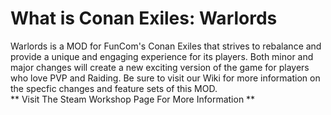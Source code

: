 # What is Conan Exiles: Warlords
Warlords is a MOD for FunCom's Conan Exiles that strives to rebalance and provide a unique and engaging experience for its players.  Both minor and major changes will create a new exciting version of the game for players who love PVP and Raiding.  Be sure to visit our Wiki for more information on the specfic changes and feature sets of this MOD.  
** Visit The Steam Workshop Page For More Information **
